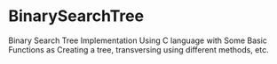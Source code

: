 # BinarySearchTree
Binary Search Tree Implementation Using C language with Some Basic Functions as Creating a tree, transversing using different methods, etc.
